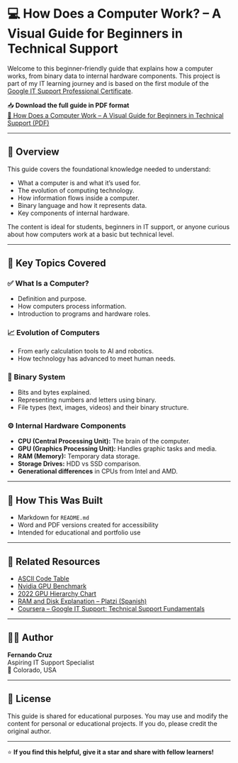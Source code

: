 # 💻 How Does a Computer Work? – A Visual Guide for Beginners in Technical Support

Welcome to this beginner-friendly guide that explains how a computer works, from binary data to internal hardware components. This project is part of my IT learning journey and is based on the first module of the [Google IT Support Professional Certificate](https://www.coursera.org/professional-certificates/google-it-support).

📥 **Download the full guide in PDF format**  
[📄 How Does a Computer Work – A Visual Guide for Beginners in Technical Support (PDF)](https://github.com/Thebigfer1994/computer-basics-guide/blob/main/How%20Does%20a%20Computer%20Work%20A%20Visual%20Guide%20for%20Beginners%20in%20Technical%20Support.pdf)


---

## 📌 Overview

This guide covers the foundational knowledge needed to understand:

- What a computer is and what it’s used for.
- The evolution of computing technology.
- How information flows inside a computer.
- Binary language and how it represents data.
- Key components of internal hardware.

The content is ideal for students, beginners in IT support, or anyone curious about how computers work at a basic but technical level.

---

## 🧠 Key Topics Covered

### ✅ What Is a Computer?

- Definition and purpose.
- How computers process information.
- Introduction to programs and hardware roles.

### 📈 Evolution of Computers

- From early calculation tools to AI and robotics.
- How technology has advanced to meet human needs.

### 🔢 Binary System

- Bits and bytes explained.
- Representing numbers and letters using binary.
- File types (text, images, videos) and their binary structure.

### ⚙️ Internal Hardware Components

- **CPU (Central Processing Unit):** The brain of the computer.
- **GPU (Graphics Processing Unit):** Handles graphic tasks and media.
- **RAM (Memory):** Temporary data storage.
- **Storage Drives:** HDD vs SSD comparison.
- **Generational differences** in CPUs from Intel and AMD.

---

## 🧰 How This Was Built

- Markdown for `README.md`  
- Word and PDF versions created for accessibility  
- Intended for educational and portfolio use  

---

## 🔗 Related Resources

- [ASCII Code Table](https://elcodigoascii.com.ar/)
- [Nvidia GPU Benchmark](https://www.techrankup.com/es/pc-graphics-cards-ranking/nvidia/)
- [2022 GPU Hierarchy Chart](https://www.gpucheck.com/es-eur/gpu-benchmark-graphics-card-comparison-chart)
- [RAM and Disk Explanation – Platzi (Spanish)](https://platzi.com/clases/1098-ingenieria/6553-que-es-la-memoria-ram-y-como-funcionan-los-discos-/)
- [Coursera – Google IT Support: Technical Support Fundamentals](https://www.coursera.org/learn/technical-support-fundamentals/home/module/2)

---

## 👨‍💻 Author

**Fernando Cruz**  
Aspiring IT Support Specialist  
📍 Colorado, USA  

---

## 📄 License

This guide is shared for educational purposes. You may use and modify the content for personal or educational projects. If you do, please credit the original author.

---

⭐ **If you find this helpful, give it a star and share with fellow learners!**
